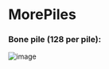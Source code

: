 # MorePiles

### Bone pile (128 per pile):

![image](https://user-images.githubusercontent.com/69315569/126160730-b61b720a-bf05-4809-b88b-b2368196e101.png)
